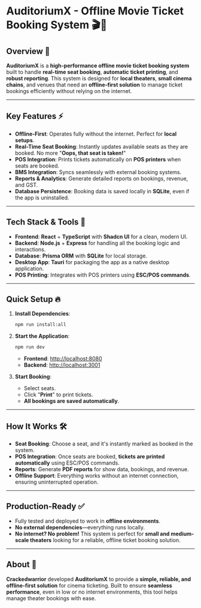 

# **AuditoriumX - Offline Movie Ticket Booking System** 🎬🍿

## **Overview** 🚀

**AuditoriumX** is a **high-performance offline movie ticket booking system** built to handle **real-time seat booking**, **automatic ticket printing**, and **robust reporting**. This system is designed for **local theaters**, **small cinema chains**, and venues that need an **offline-first solution** to manage ticket bookings efficiently without relying on the internet.

---

## **Key Features** ⚡

* **Offline-First**: Operates fully without the internet. Perfect for **local setups**.
* **Real-Time Seat Booking**: Instantly updates available seats as they are booked. No more "**Oops, that seat is taken!**"
* **POS Integration**: Prints tickets automatically on **POS printers** when seats are booked.
* **BMS Integration**: Syncs seamlessly with external booking systems.
* **Reports & Analytics**: Generate detailed reports on bookings, revenue, and GST.
* **Database Persistence**: Booking data is saved locally in **SQLite**, even if the app is uninstalled.

---

## **Tech Stack & Tools** 🔧

* **Frontend**: **React** + **TypeScript** with **Shadcn UI** for a clean, modern UI.
* **Backend**: **Node.js** + **Express** for handling all the booking logic and interactions.
* **Database**: **Prisma ORM** with **SQLite** for local storage.
* **Desktop App**: **Tauri** for packaging the app as a native desktop application.
* **POS Printing**: Integrates with POS printers using **ESC/POS commands**.

---

## **Quick Setup** 🔥

1. **Install Dependencies**:

   ```bash
   npm run install:all
   ```

2. **Start the Application**:

   ```bash
   npm run dev
   ```

   * **Frontend**: [http://localhost:8080](http://localhost:8080)
   * **Backend**: [http://localhost:3001](http://localhost:3001)

3. **Start Booking**:

   * Select seats.
   * Click "**Print**" to print tickets.
   * **All bookings are saved automatically**.

---

## **How It Works** 🛠️

* **Seat Booking**: Choose a seat, and it's instantly marked as booked in the system.
* **POS Integration**: Once seats are booked, **tickets are printed automatically** using ESC/POS commands.
* **Reports**: Generate **PDF reports** for show data, bookings, and revenue.
* **Offline Support**: Everything works without an internet connection, ensuring uninterrupted operation.

---

## **Production-Ready** ✅

* Fully tested and deployed to work in **offline environments**.
* **No external dependencies**—everything runs locally.
* **No internet? No problem!** This system is perfect for **small and medium-scale theaters** looking for a reliable, offline ticket booking solution.

---

## **About** 👾

**Crackedwarrior** developed **AuditoriumX** to provide a **simple, reliable, and offline-first solution** for cinema ticketing. Built to ensure **seamless performance**, even in low or no internet environments, this tool helps manage theater bookings with ease.
